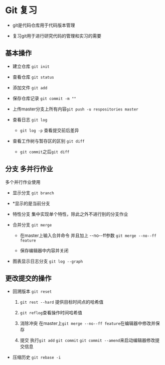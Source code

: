 # Git 复习

- git是代码仓库用于代码版本管理

- 复习git用于进行研究代码的管理和实习的需要

## 基本操作

- 建立仓库 `git init`

- 查看仓库 `git status`

- 添加文件 `git add`

- 保存仓库记录 `git commit -m ""`
- 上传master分支上所有内容`git push -u respositories master`
- 查看日志 `git log`

  - `git log -p` 查看提交前后差异

- 查看工作树与暂存区的区别 `git diff`

  - `git commit`之后`git diff`

## 分支 多并行作业

多个并行作业使用

- 显示分支 `git branch`

- *显示的是当前分支

- 特性分支 集中实现单个特性，除此之外不进行别的分支作业

- 合并分支 `git merge`

  - 在master上输入合并命令 并且加上 --no--ff参数
  `git merge --no--ff feature`

  - 保存编辑器中内容并关闭

- 图表显示日志分支 `git log --graph`

## 更改提交的操作

- 回溯版本 `git reset`
  
  1. `git rest --hard` 提供目标时间点的哈希值
  2. `git reflog`查看操作时间哈希值
  3. 消除冲突
     在master上`git merge --no--ff feature`在编辑器中修改并保存

  4. 提交 执行`git add` `git commit`
     `git commit --amend`来启动编辑器修改提交信息

- 压缩历史 `git rebase -i`
